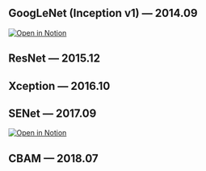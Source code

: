 ## GoogLeNet (Inception v1) — 2014.09
[![Open in Notion](https://img.shields.io/badge/Open%20in-Notion-black?logo=notion&logoColor=white)](https://www.notion.so/GoogLeNet-279ccff627fb80da8d15dd21a4c5e761)

## ResNet — 2015.12

## Xception — 2016.10

## SENet — 2017.09
[![Open in Notion](https://img.shields.io/badge/Open%20in-Notion-black?logo=notion&logoColor=white)](https://www.notion.so/SENet-278ccff627fb80a8989ec89fb6edc4f2)

## CBAM — 2018.07
